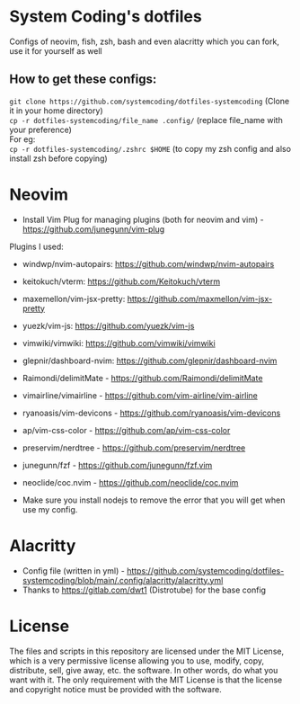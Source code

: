 # **System Coding's dotfiles**

Configs of neovim, fish, zsh, bash and even alacritty which you can fork, use it for yourself as well

## How to get these configs:
`git clone https://github.com/systemcoding/dotfiles-systemcoding` (Clone it in your home directory) \
`cp -r dotfiles-systemcoding/file_name .config/` (replace file_name with your preference) \
For eg: \
`cp -r dotfiles-systemcoding/.zshrc $HOME` (to copy my zsh config and also install zsh before copying)

# Neovim

* Install Vim Plug for managing plugins (both for neovim and vim) - https://github.com/junegunn/vim-plug

Plugins I used:
* windwp/nvim-autopairs: https://github.com/windwp/nvim-autopairs 
* keitokuch/vterm: https://github.com/Keitokuch/vterm
* maxemellon/vim-jsx-pretty: https://github.com/maxmellon/vim-jsx-pretty
* yuezk/vim-js: https://github.com/yuezk/vim-js
* vimwiki/vimwiki: https://github.com/vimwiki/vimwiki
* glepnir/dashboard-nvim: https://github.com/glepnir/dashboard-nvim
* Raimondi/delimitMate - https://github.com/Raimondi/delimitMate
* vimairline/vimairline - https://github.com/vim-airline/vim-airline
* ryanoasis/vim-devicons - https://github.com/ryanoasis/vim-devicons
* ap/vim-css-color - https://github.com/ap/vim-css-color
* preservim/nerdtree - https://github.com/preservim/nerdtree
* junegunn/fzf - https://github.com/junegunn/fzf.vim
* neoclide/coc.nvim - https://github.com/neoclide/coc.nvim

* Make sure you install nodejs to remove the error that you will get when use my config.

# Alacritty
* Config file (written in yml) - https://github.com/systemcoding/dotfiles-systemcoding/blob/main/.config/alacritty/alacritty.yml
* Thanks to https://gitlab.com/dwt1 (Distrotube) for the base config

# License

The files and scripts in this repository are licensed under the MIT License, which is a very permissive license allowing you to use, modify, copy, distribute, sell, give away, etc. the software. In other words, do what you want with it. The only requirement with the MIT License is that the license and copyright notice must be provided with the software.

